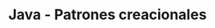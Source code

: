 ---
title: Java - Patrones creacionales

tags:  
- Java/DesignPattern
- DesignPattern
aliases:
- Java/CreationalPattern
---